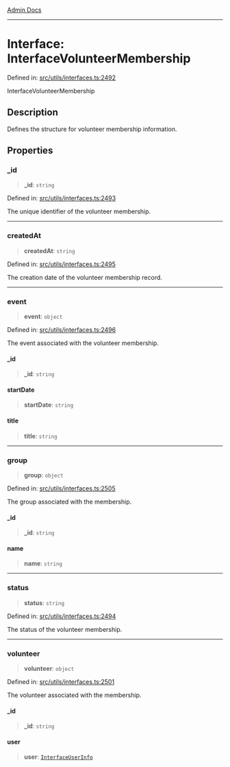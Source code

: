 [Admin Docs](/)

***

# Interface: InterfaceVolunteerMembership

Defined in: [src/utils/interfaces.ts:2492](https://github.com/PalisadoesFoundation/talawa-admin/blob/main/src/utils/interfaces.ts#L2492)

InterfaceVolunteerMembership

## Description

Defines the structure for volunteer membership information.

## Properties

### \_id

> **\_id**: `string`

Defined in: [src/utils/interfaces.ts:2493](https://github.com/PalisadoesFoundation/talawa-admin/blob/main/src/utils/interfaces.ts#L2493)

The unique identifier of the volunteer membership.

***

### createdAt

> **createdAt**: `string`

Defined in: [src/utils/interfaces.ts:2495](https://github.com/PalisadoesFoundation/talawa-admin/blob/main/src/utils/interfaces.ts#L2495)

The creation date of the volunteer membership record.

***

### event

> **event**: `object`

Defined in: [src/utils/interfaces.ts:2496](https://github.com/PalisadoesFoundation/talawa-admin/blob/main/src/utils/interfaces.ts#L2496)

The event associated with the volunteer membership.

#### \_id

> **\_id**: `string`

#### startDate

> **startDate**: `string`

#### title

> **title**: `string`

***

### group

> **group**: `object`

Defined in: [src/utils/interfaces.ts:2505](https://github.com/PalisadoesFoundation/talawa-admin/blob/main/src/utils/interfaces.ts#L2505)

The group associated with the membership.

#### \_id

> **\_id**: `string`

#### name

> **name**: `string`

***

### status

> **status**: `string`

Defined in: [src/utils/interfaces.ts:2494](https://github.com/PalisadoesFoundation/talawa-admin/blob/main/src/utils/interfaces.ts#L2494)

The status of the volunteer membership.

***

### volunteer

> **volunteer**: `object`

Defined in: [src/utils/interfaces.ts:2501](https://github.com/PalisadoesFoundation/talawa-admin/blob/main/src/utils/interfaces.ts#L2501)

The volunteer associated with the membership.

#### \_id

> **\_id**: `string`

#### user

> **user**: [`InterfaceUserInfo`](InterfaceUserInfo.md)
